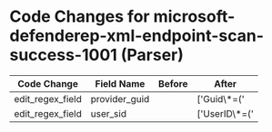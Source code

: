 # Code Changes for microsoft-defenderep-xml-endpoint-scan-success-1001 (Parser)

| Code Change | Field Name | Before | After |
|-------------|------------|--------|-------|
| edit_regex_field | provider_guid |  | ['Guid\\*=(\'|")\{({provider_guid}[^}\']+)'] |
| edit_regex_field | user_sid |  | ['UserID\\*=(\'|")({user_sid}[^\'"]+)(\'|")'] |